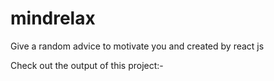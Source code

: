 # mindrelax
Give a random advice to motivate you and created by react js


Check out the output of this project:-   
